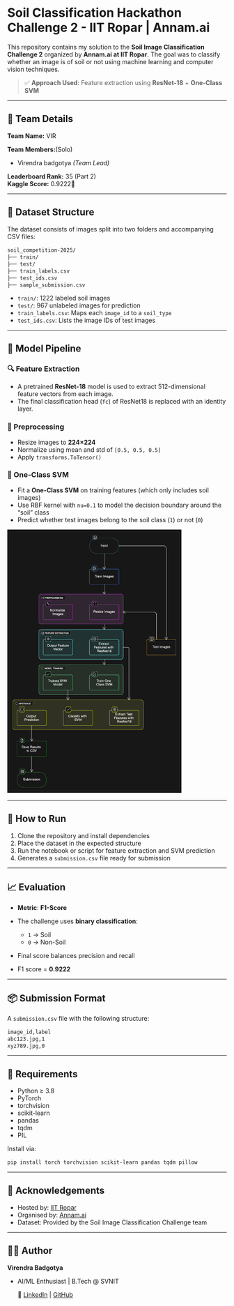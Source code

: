 #  Soil Classification Hackathon Challenge 2 - IIT Ropar | Annam.ai


This repository contains my solution to the **Soil Image Classification Challenge 2** organized by **Annam.ai at IIT Ropar**. The goal was to classify whether an image is of soil or not using machine learning and computer vision techniques.

> ✅ **Approach Used**: Feature extraction using **ResNet-18** + **One-Class SVM**

---
## 👥 Team Details

**Team Name:** VIR

**Team Members:**(Solo)
- Virendra badgotya *(Team Lead)*


**Leaderboard Rank:** 35 (Part 2)  
**Kaggle Score:** 0.9222🎯

---

## 📂 Dataset Structure

The dataset consists of images split into two folders and accompanying CSV files:

```
soil_competition-2025/
├── train/
├── test/
├── train_labels.csv
├── test_ids.csv
├── sample_submission.csv
```

* `train/`: 1222 labeled soil images
* `test/`: 967 unlabeled images for prediction
* `train_labels.csv`: Maps each `image_id` to a `soil_type`
* `test_ids.csv`: Lists the image IDs of test images

---

## 🧠 Model Pipeline

### 🔍 Feature Extraction

* A pretrained **ResNet-18** model is used to extract 512-dimensional feature vectors from each image.
* The final classification head (`fc`) of ResNet18 is replaced with an identity layer.

### 🧼 Preprocessing

* Resize images to **224×224**
* Normalize using mean and std of `[0.5, 0.5, 0.5]`
* Apply `transforms.ToTensor()`

### 🔎 One-Class SVM

* Fit a **One-Class SVM** on training features (which only includes soil images)
* Use RBF kernel with `nu=0.1` to model the decision boundary around the “soil” class
* Predict whether test images belong to the soil class (`1`) or not (`0`)

<img src="Challenge-2/docs/cards/Architecture.png" alt="Diagram" width="400"/>

---

## 🚀 How to Run

1. Clone the repository and install dependencies
2. Place the dataset in the expected structure
3. Run the notebook or script for feature extraction and SVM prediction
4. Generates a `submission.csv` file ready for submission

---

## 📈 Evaluation

* **Metric**: **F1-Score**
* The challenge uses **binary classification**:

  * `1` → Soil
  * `0` → Non-Soil
* Final score balances precision and recall
* F1 score = **0.9222**
---

## 📦 Submission Format

A `submission.csv` file with the following structure: 

```csv
image_id,label
abc123.jpg,1
xyz789.jpg,0
```

---

## 📑 Requirements

* Python ≥ 3.8
* PyTorch
* torchvision
* scikit-learn
* pandas
* tqdm
* PIL

Install via:

```bash
pip install torch torchvision scikit-learn pandas tqdm pillow
```

---

## 🤝 Acknowledgements

* Hosted by: [IIT Ropar](https://www.iitrpr.ac.in)
* Organised by: [Annam.ai](https://annam.ai)
* Dataset: Provided by the Soil Image Classification Challenge team
  
---
## 🧑‍💻 Author

**Virendra Badgotya**
* AI/ML Enthusiast | B.Tech @ SVNIT
  
  🔗 [LinkedIn](https://www.linkedin.com/in/virendra-badgotya/) | [GitHub](https://github.com/vir123-devf)




